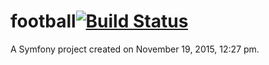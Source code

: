 football[![Build Status](https://travis-ci.org/maximzh/Symfony_hw_1.svg?branch=develop)](https://travis-ci.org/maximzh/Symfony_hw_1)
========

A Symfony project created on November 19, 2015, 12:27 pm.
